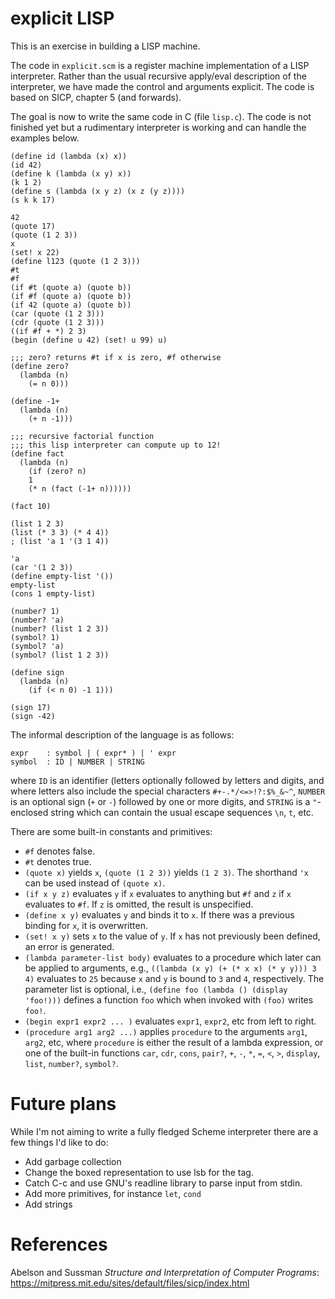 # explicit LISP

This is an exercise in building a LISP machine.

The code in `explicit.scm` is a register machine implementation
of a LISP interpreter. Rather than the usual recursive apply/eval
description of the interpreter, we have made the control and
arguments explicit.  The code is based on SICP, chapter 5 (and forwards).

The goal is now to write the same code in C (file `lisp.c`).
The code is not finished yet but a rudimentary interpreter is working
and can handle the examples below.
```
(define id (lambda (x) x))
(id 42)
(define k (lambda (x y) x))
(k 1 2)
(define s (lambda (x y z) (x z (y z))))
(s k k 17)

42
(quote 17)
(quote (1 2 3))
x
(set! x 22)
(define l123 (quote (1 2 3)))
#t
#f
(if #t (quote a) (quote b))
(if #f (quote a) (quote b))
(if 42 (quote a) (quote b))
(car (quote (1 2 3)))
(cdr (quote (1 2 3)))
((if #f + *) 2 3)
(begin (define u 42) (set! u 99) u)

;;; zero? returns #t if x is zero, #f otherwise
(define zero?
  (lambda (n)
    (= n 0)))

(define -1+
  (lambda (n)
    (+ n -1)))

;;; recursive factorial function
;;; this lisp interpreter can compute up to 12!
(define fact
  (lambda (n)
    (if (zero? n)
	1
	(* n (fact (-1+ n))))))

(fact 10)

(list 1 2 3)
(list (* 3 3) (* 4 4))
; (list 'a 1 '(3 1 4))

'a
(car '(1 2 3))
(define empty-list '())
empty-list
(cons 1 empty-list)

(number? 1)
(number? 'a)
(number? (list 1 2 3))
(symbol? 1)
(symbol? 'a)
(symbol? (list 1 2 3))

(define sign
  (lambda (n)
    (if (< n 0) -1 1)))

(sign 17)
(sign -42)
```
The informal description of the language is as follows:
```
expr    : symbol | ( expr* ) | ' expr
symbol  : ID | NUMBER | STRING
```

where `ID` is an identifier (letters optionally followed by letters and digits, and
where letters also include the special characters `#+-.*/<=>!?:$%_&~^`,
`NUMBER` is an optional sign (`+` or `-`) followed by one or more digits,
and `STRING` is a `"`-enclosed string which can contain the usual escape
sequences `\n`, `t`, etc.

There are some built-in constants and primitives:

- `#f` denotes false.
- `#t` denotes true.
- `(quote x)` yields `x`, `(quote (1 2 3))` yields `(1 2 3)`.
The shorthand `'x` can be used instead of `(quote x)`.
- `(if x y z)` evaluates `y` if `x` evaluates to anything but `#f` and `z` if `x`
evaluates to `#f`.  If `z` is omitted, the result is unspecified.
- `(define x y)` evaluates `y` and binds it to `x`.  If there was a previous binding for `x`, 
it is overwritten.
- `(set! x y)` sets `x` to the value of `y`.  If `x` has not previously been defined, an error
is generated.
- `(lambda parameter-list body)` evaluates to a procedure which later can be applied to arguments, e.g.,
```((lambda (x y) (+ (* x x) (* y y))) 3 4)```
evaluates to `25` because `x` and `y` is bound to `3` and `4`, respectively.
The parameter list is optional, i.e.,
```(define foo (lambda () (display 'foo!)))```
defines a function `foo` which when invoked with `(foo)` writes `foo!`.
- `(begin expr1 expr2 ... )` evaluates `expr1`, `expr2`, etc from left to right.
- `(procedure arg1 arg2 ...)` applies `procedure` to the arguments `arg1`, `arg2`, etc,
where `procedure` is either the result of a lambda expression, or one of the built-in
functions `car`, `cdr`, `cons`, `pair?`, `+`, `-`, `*`, `=`, `<`, `>`, `display`, `list`,
`number?`, `symbol?`.

# Future plans

While I'm not aiming to write a fully fledged Scheme interpreter there
are a few things I'd like to do:

- Add garbage collection
- Change the boxed representation to use lsb for the tag.
- Catch C-c and use GNU's readline library to parse input from stdin.
- Add more primitives, for instance `let`, `cond`
- Add strings

# References

Abelson and Sussman *Structure and Interpretation of Computer Programs*:
<br>
https://mitpress.mit.edu/sites/default/files/sicp/index.html




